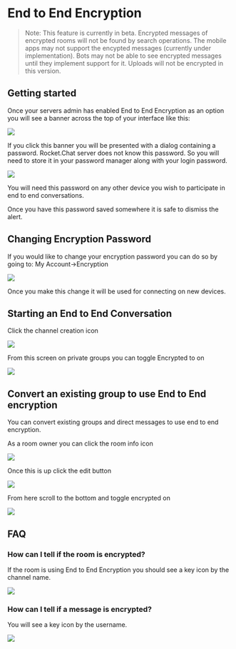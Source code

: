 # End to End Encryption

> Note: This feature is currently in beta. Encrypted messages of encrypted rooms will not be found by search operations. The mobile apps may not support the encypted messages \(currently under implementation\). Bots may not be able to see encrypted messages until they implement support for it. Uploads will not be encrypted in this version.

## Getting started

Once your servers admin has enabled End to End Encryption as an option you will see a banner across the top of your interface like this:

![ ](../../.gitbook/assets/e2e-banner.png)

If you click this banner you will be presented with a dialog containing a password. Rocket.Chat server does not know this password. So you will need to store it in your password manager along with your login password.

![ ](../../.gitbook/assets/e2e-alert.png)

You will need this password on any other device you wish to participate in end to end conversations.

Once you have this password saved somewhere it is safe to dismiss the alert.

## Changing Encryption Password

If you would like to change your encryption password you can do so by going to: My Account-&gt;Encryption

![ ](../../.gitbook/assets/e2e-changepassword.png)

Once you make this change it will be used for connecting on new devices.

## Starting an End to End Conversation

Click the channel creation icon

![ ](../../.gitbook/assets/e2e-createchannelbutton.png)

From this screen on private groups you can toggle Encrypted to on

![ ](../../.gitbook/assets/e2e-createchannelscreen.png)

## Convert an existing group to use End to End encryption

You can convert existing groups and direct messages to use end to end encryption.

As a room owner you can click the room info icon

![ ](../../.gitbook/assets/e2e-roominfo.png)

Once this is up click the edit button

![ ](../../.gitbook/assets/e2e-editroombutton.png)

From here scroll to the bottom and toggle encrypted on

![ ](../../.gitbook/assets/e2e-toggle-encrypted.png)

## FAQ

### How can I tell if the room is encrypted?

If the room is using End to End Encryption you should see a key icon by the channel name.

![ ](../../.gitbook/assets/e2e-keybychannel.png)

### How can I tell if a message is encrypted?

You will see a key icon by the username.

![ ](../../.gitbook/assets/e2e-keybymessage.png)

